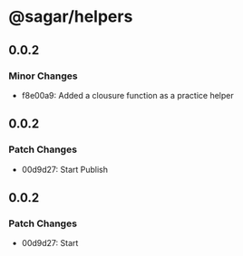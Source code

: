 # @sagar/helpers

## 0.0.2

### Minor Changes

- f8e00a9: Added a clousure function as a practice helper

## 0.0.2

### Patch Changes

- 00d9d27: Start Publish

## 0.0.2

### Patch Changes

- 00d9d27: Start

